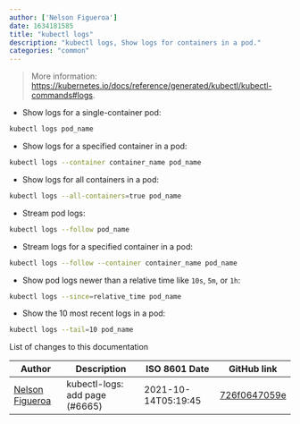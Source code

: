 ```yaml
---
author: ['Nelson Figueroa']
date: 1634181585
title: "kubectl logs"
description: "kubectl logs, Show logs for containers in a pod."
categories: "common"
---
```

> More information: <https://kubernetes.io/docs/reference/generated/kubectl/kubectl-commands#logs>.

- Show logs for a single-container pod:

```bash
kubectl logs pod_name
```

- Show logs for a specified container in a pod:

```bash
kubectl logs --container container_name pod_name
```

- Show logs for all containers in a pod:

```bash
kubectl logs --all-containers=true pod_name
```

- Stream pod logs:

```bash
kubectl logs --follow pod_name
```

- Stream logs for a specified container in a pod:

```bash
kubectl logs --follow --container container_name pod_name
```

- Show pod logs newer than a relative time like `10s`, `5m`, or `1h`:

```bash
kubectl logs --since=relative_time pod_name
```

- Show the 10 most recent logs in a pod:

```bash
kubectl logs --tail=10 pod_name
```
List of changes to this documentation


Author | Description | ISO 8601 Date | GitHub link
------|-----|-----|-----
[Nelson Figueroa](mailto:30811275+nelsonfigueroa@users.noreply.github.com) | kubectl-logs: add page (#6665) | 2021-10-14T05:19:45 | [726f0647059e](https://github.com/tldr-pages/tldr/commit/726f0647059ee809938e5326d13f16958e2e75f0)

